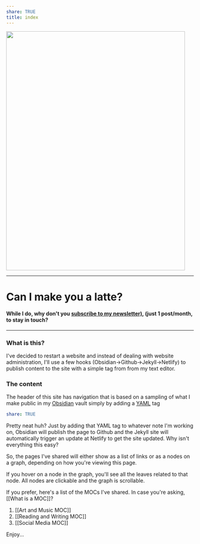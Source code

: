 ```yaml
---
share: TRUE
title: index
---
```

<a data-flickr-embed="true" data-header="false" data-footer="true" href="https://www.flickr.com/photos/44124483010@N01" title=""><img src="https://live.staticflickr.com/65535/52494136477_69e19a03e9_n.jpg" width="480" height="640" alt=""></a><script async src="//embedr.flickr.com/assets/client-code.js" charset="utf-8"></script>

---
# Can I make you a latte?
####  While I do, why don't you [subscribe to my newsletter)](https://sean808080.substack.com), (just 1 post/month, to stay in touch?  
---
### What is this?
I've decided to restart a website and instead of dealing with website administration, I'll use a few hooks (Obsidian->Github->Jekyll->Netlify) to publish content to the site with a simple tag from from my text editor.
### The content
The header of this site has navigation that is based on a sampling of what I make public in my [Obsidian](https://obsidian.md) vault simply by adding a [YAML](https://www.redhat.com/en/topics/automation/what-is-yaml) tag
```yaml
share: TRUE
```
Pretty neat huh?
Just by adding that YAML tag to whatever note I'm working on, Obsidian will publish the page to Github and the Jekyll site will automatically trigger an update at Netlify to get the site updated.   Why isn't everything this easy?

So, the pages I've shared will either show as a list of links or as a nodes on a graph, depending on how you're viewing this page.  

If you hover on a node in the graph, you'll see all the leaves related to that node.  All nodes are clickable and the graph is scrollable.

If you prefer, here's a list of the MOCs I've shared.  In case you're asking, [[What is a MOC]]?

1. [[Art and Music MOC]]
2. [[Reading and Writing MOC]]
3. [[Social Media MOC]]

Enjoy...

